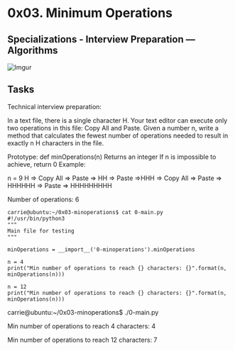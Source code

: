 # 0x03. Minimum Operations

## Specializations - Interview Preparation ― Algorithms

![Imgur](https://imgur.com/3WxOWzz.png)
## Tasks

Technical interview preparation:

In a text file, there is a single character H. Your text editor can execute
only two operations in this file: Copy All and Paste. Given a number n, write
a method that calculates the fewest number of operations needed to result in
exactly n H characters in the file.

Prototype: def minOperations(n)
Returns an integer
If n is impossible to achieve, return 0
Example:

n = 9
H => Copy All => Paste => HH => Paste =>HHH => Copy All => Paste => HHHHHH => Paste => HHHHHHHHH

Number of operations: 6
```
carrie@ubuntu:~/0x03-minoperations$ cat 0-main.py
#!/usr/bin/python3
"""
Main file for testing
"""

minOperations = __import__('0-minoperations').minOperations

n = 4
print("Min number of operations to reach {} characters: {}".format(n, minOperations(n)))

n = 12
print("Min number of operations to reach {} characters: {}".format(n, minOperations(n)))

```

carrie@ubuntu:~/0x03-minoperations$ ./0-main.py

Min number of operations to reach 4 characters: 4

Min number of operations to reach 12 characters: 7
